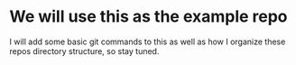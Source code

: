 # We will use this as the example repo 
I will add some basic git commands to this as well as how I organize these repos directory structure, so stay tuned. 
